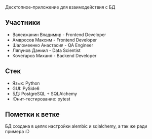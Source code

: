 Десктопное-приложение для взаимодействия с БД

## Участники
- Валекжанин Владимир - Frontend Developer
- Амвросов Максим - Frontend Developer
- Шаломеенко Анастасия - QA Engineer
- Ляпунов Даниил - Data Scientist
- Кочегаров Михаил - Backend Developer

## Стек
- Язык: Python
- GUI: PySide6
- БД: PostgreSQL + SQLAlchemy
- Юнит-тестирование: pytest

## Пометки к ветке

БД создана в целях настройки alembic и sqlalchemy, а так же ради примера :D

